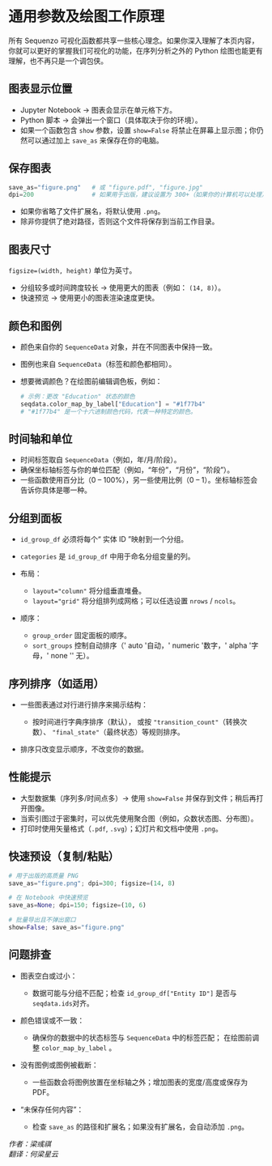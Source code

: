 <!--
 * @Author: Yuqi Liang dawson1900@live.com
 * @Date: 2025-09-12 13:21:00
 * @LastEditors: Yuqi Liang dawson1900@live.com
 * @LastEditTime: 2025-09-12 14:21:44
 * @FilePath: /SequenzoWebsite/docs/en/visualization/introduction.md
 * @Description: 这是默认设置,请设置`customMade`, 打开koroFileHeader查看配置 进行设置: https://github.com/OBKoro1/koro1FileHeader/wiki/%E9%85%8D%E7%BD%AE
-->
# 通用参数及绘图工作原理

所有 Sequenzo 可视化函数都共享一些核心理念。如果你深入理解了本页内容，你就可以更好的掌握我们可视化的功能，在序列分析之外的 Python 绘图也能更有理解，也不再只是一个调包侠。

## 图表显示位置

* Jupyter Notebook → 图表会显示在单元格下方。
* Python 脚本 → 会弹出一个窗口（具体取决于你的环境）。
* 如果一个函数包含 ` show ` 参数，设置 ` show=False ` 将禁止在屏幕上显示图；你仍然可以通过加上 ` save_as ` 来保存在你的电脑。

## 保存图表

```python
save_as="figure.png"   # 或 "figure.pdf", "figure.jpg"
dpi=200                # 如果用于出版，建议设置为 300+（如果你的计算机可以处理）
```

* 如果你省略了文件扩展名，将默认使用 `.png`。
* 除非你提供了绝对路径，否则这个文件将保存到当前工作目录。

## 图表尺寸

`figsize=(width, height)` 单位为英寸。

* 分组较多或时间跨度较长 → 使用更大的图表（例如： `(14, 8)`）。
* 快速预览 → 使用更小的图表渲染速度更快。

## 颜色和图例

* 颜色来自你的 `SequenceData` 对象，并在不同图表中保持一致。
* 图例也来自 `SequenceData`（标签和颜色都相同）。
* 想要微调颜色？在绘图前编辑调色板，例如：

  ```python
  # 示例：更改 "Education" 状态的颜色
  seqdata.color_map_by_label["Education"] = "#1f77b4"     
  # "#1f77b4" 是一个十六进制颜色代码，代表一种特定的颜色。
  ```

## 时间轴和单位

* 时间标签取自 `SequenceData`（例如，年/月/阶段）。
* 确保坐标轴标签与你的单位匹配（例如，“年份”，“月份”，“阶段”）。
* 一些函数使用百分比（0 – 100%），另一些使用比例（0 – 1）。坐标轴标签会告诉你具体是哪一种。

## 分组到面板

* `id_group_df` 必须将每个“ 实体 ID ”映射到一个分组。
* `categories` 是 `id_group_df` 中用于命名分组变量的列。

* 布局：

    * `layout="column"` 将分组垂直堆叠。
    * `layout="grid"` 将分组排列成网格；可以任选设置 `nrows` / `ncols`。
* 顺序：

    * `group_order` 固定面板的顺序。
    * `sort_groups` 控制自动排序（' auto '自动，' numeric '数字，' alpha '字母，' none '' 无）。

## 序列排序（如适用）

* 一些图表通过对行进行排序来揭示结构：

    * 按时间进行字典序排序（默认）， 或按 `"transition_count"`（转换次数）、 `"final_state"`（最终状态）等规则排序。

* 排序只改变显示顺序，不改变你的数据。

## 性能提示

* 大型数据集（序列多/时间点多）→ 使用 `show=False` 并保存到文件；稍后再打开图像。
* 当索引图过于密集时，可以优先使用聚合图（例如，众数状态图、分布图）。
* 打印时使用矢量格式（`.pdf`, `.svg`）；幻灯片和文档中使用 `.png`。

## 快速预设（复制/粘贴）

```python
# 用于出版的高质量 PNG
save_as="figure.png"; dpi=300; figsize=(14, 8)

# 在 Notebook 中快速预览
save_as=None; dpi=150; figsize=(10, 6)

# 批量导出且不弹出窗口
show=False; save_as="figure.png"
```

## 问题排查

* 图表空白或过小：

    * 数据可能与分组不匹配；检查 `id_group_df["Entity ID"]` 是否与 `seqdata.ids`对齐。
* 颜色错误或不一致：

    * 确保你的数据中的状态标签与 `SequenceData` 中的标签匹配； 在绘图前调整 `color_map_by_label` 。
* 没有图例或图例被截断：

    * 一些函数会将图例放置在坐标轴之外；增加图表的宽度/高度或保存为 PDF。
* “未保存任何内容”：

    * 检查 `save_as` 的路径和扩展名；如果没有扩展名，会自动添加 `.png`。

*作者：梁彧祺*
<br>
*翻译：何梁星云*
